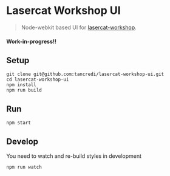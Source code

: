 # Lasercat Workshop UI

> Node-webkit based UI for [lasercat-workshop](https://github.com/tableflip/lasercat-workshop).

#### Work-in-progress!!

## Setup

```
git clone git@github.com:tancredi/lasercat-workshop-ui.git
cd lasercat-workshop-ui
npm install
npm run build
```

## Run

```
npm start
```

## Develop

You need to watch and re-build styles in development

```
npm run watch
```